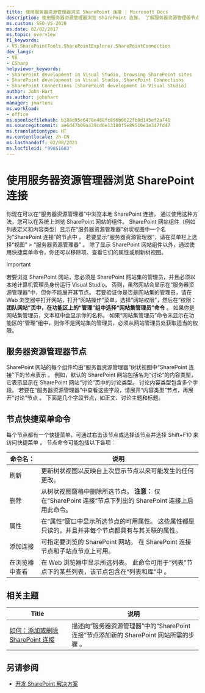 ```yaml
---
title: 使用服务器资源管理器浏览 SharePoint 连接 | Microsoft Docs
description: 使用服务器资源管理器浏览 SharePoint 连接。 了解服务器资源管理器节点和节点快捷菜单命令。
ms.custom: SEO-VS-2020
ms.date: 02/02/2017
ms.topic: overview
f1_keywords:
- VS.SharePointTools.SharePointExplorer.SharePointConnection
dev_langs:
- VB
- CSharp
helpviewer_keywords:
- SharePoint development in Visual Studio, browsing SharePoint sites
- SharePoint development in Visual Studio, SharePoint Connections
- SharePoint Connections [SharePoint development in Visual Studio]
author: John-Hart
ms.author: johnhart
manager: jmartens
ms.workload:
- office
ms.openlocfilehash: b188d95e6478e488fc896b0622fb8d145ef2a741
ms.sourcegitcommit: ae6d47b09a439cd0e13180f5e89510e3e347fd47
ms.translationtype: HT
ms.contentlocale: zh-CN
ms.lasthandoff: 02/08/2021
ms.locfileid: "99851603"
---
```

# <a name="browse-sharepoint-connections-by-using-server-explorer"></a>使用服务器资源管理器浏览 SharePoint 连接
  你现在可以在“服务器资源管理器”中浏览本地 SharePoint 连接。 通过使用这种方法，您可以在系统上浏览 SharePoint 网站的组件。 SharePoint 网站组件（例如列表定义和内容类型）显示在“服务器资源管理器”树状视图中一个名为“SharePoint 连接”的节点中 。 若要显示“服务器资源管理器”，请在菜单栏上选择“视图” > “服务器资源管理器”  。 除了显示 SharePoint 网站组件以外，通过使用快捷菜单命令，你还可以移除项、查看它们的属性或刷新树视图。

> [!IMPORTANT]
> 若要浏览 SharePoint 网站，您必须是 SharePoint 网站集的管理员，并且必须以本地计算机管理员身份运行 Visual Studio。 否则，虽然网站会显示在“服务器资源管理器”中，但你不能展开其节点。 若要验证你是否是网站集的管理员，请在 Web 浏览器中打开网站，打开“网站操作”菜单，选择“网站权限”，然后在“权限：  **团队网站”页中，在功能区上的“管理”组中选择“网站集管理员”命令**  。 如果你是网站集管理员，文本框中会显示你的名称。 如果“网站集管理员”命令未显示在功能区的“管理”组中，则你不是网站集的管理员，必须从网站管理员处获取适当的权限。

## <a name="server-explorer-nodes"></a>服务器资源管理器节点
 SharePoint 网站的每个组件均由“服务器资源管理器”树状视图中“SharePoint 连接”下的节点表示 。 例如，默认的 SharePoint 网站包括名为“讨论”的内容类型，它表示显示在 SharePoint 网站“讨论”页中的讨论类型。 讨论内容类型包含多个字段。 若要在“服务器资源管理器”中查看这些字段，请展开“内容类型”节点，再展开“讨论”节点  。 下面是几个字段节点，如正文、讨论主题和标题。

## <a name="node-shortcut-menu-commands"></a>节点快捷菜单命令
 每个节点都有一个快捷菜单，可通过右击该节点或选择该节点并选择 Shift+F10 来访问快捷菜单 。 节点命令可能包括以下各项：

|命令名：|说明|
|------------------|-----------------|
|刷新|更新树状视图以反映自上次显示节点以来可能发生的任何更改。|
|删除|从树状视图窗格中删除所选节点。 **注意：** 仅在“SharePoint 连接”节点下列出的 SharePoint 连接上启用此命令。|
|属性|在“属性”窗口中显示所选节点的可用属性。 这些属性都是只读的，并且并非每个节点都具有与其关联的属性。|
|添加连接|可指定要浏览的 SharePoint 网站。 在 SharePoint 连接节点和子站点节点上可用。|
|在浏览器中查看|在 Web 浏览器中显示所选列表。 此命令可用于“列表”节点下的某些列表，该节点包含在“列表和库”中 。|

## <a name="related-topics"></a>相关主题

|Title|说明|
|-----------|-----------------|
|[如何：添加或删除 SharePoint 连接](../sharepoint/how-to-add-or-remove-sharepoint-connections.md)|描述向“服务器资源管理器”中的“SharePoint 连接”节点添加新的 SharePoint 网站所需的步骤 。|

## <a name="see-also"></a>另请参阅
- [开发 SharePoint 解决方案](../sharepoint/developing-sharepoint-solutions.md)
